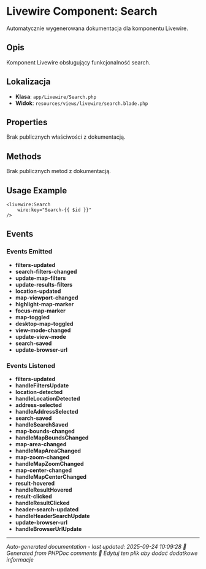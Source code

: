 # Livewire Component: Search

Automatycznie wygenerowana dokumentacja dla komponentu Livewire.

## Opis
Komponent Livewire obsługujący funkcjonalność search.

## Lokalizacja
- **Klasa**: `app/Livewire/Search.php`
- **Widok**: `resources/views/livewire/search.blade.php`



## Properties
Brak publicznych właściwości z dokumentacją.

## Methods
Brak publicznych metod z dokumentacją.

## Usage Example
```blade
<livewire:Search
    wire:key="Search-{{ $id }}"
/>
```

## Events

### Events Emitted
- **filters-updated**
- **search-filters-changed**
- **update-map-filters**
- **update-results-filters**
- **location-updated**
- **map-viewport-changed**
- **highlight-map-marker**
- **focus-map-marker**
- **map-toggled**
- **desktop-map-toggled**
- **view-mode-changed**
- **update-view-mode**
- **search-saved**
- **update-browser-url**

### Events Listened
- **filters-updated**
- **handleFiltersUpdate**
- **location-detected**
- **handleLocationDetected**
- **address-selected**
- **handleAddressSelected**
- **search-saved**
- **handleSearchSaved**
- **map-bounds-changed**
- **handleMapBoundsChanged**
- **map-area-changed**
- **handleMapAreaChanged**
- **map-zoom-changed**
- **handleMapZoomChanged**
- **map-center-changed**
- **handleMapCenterChanged**
- **result-hovered**
- **handleResultHovered**
- **result-clicked**
- **handleResultClicked**
- **header-search-updated**
- **handleHeaderSearchUpdate**
- **update-browser-url**
- **handleBrowserUrlUpdate**

---
*Auto-generated documentation - last updated: 2025-09-24 10:09:28*
*🤖 Generated from PHPDoc comments*
*📝 Edytuj ten plik aby dodać dodatkowe informacje*
